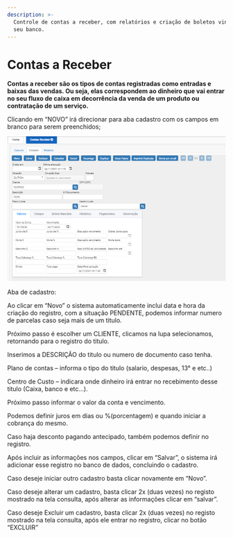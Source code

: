 ```yaml
---
description: >-
  Controle de contas a receber, com relatórios e criação de boletos vinculado a
  seu banco.
---
```


# Contas a Receber

**Contas a receber são os tipos de contas registradas como entradas e baixas das vendas. Ou seja, elas correspondem ao dinheiro que vai entrar no seu fluxo de caixa em decorrência da venda de um produto ou contratação de um serviço.**

Clicando em “NOVO” irá direcionar para aba cadastro com os campos em branco para serem preenchidos;

![](../../../.gitbook/assets/cadcontasarec.png)

Aba de cadastro:

Ao clicar em “Novo” o sistema automaticamente inclui data e hora da criação do registro, com a situação PENDENTE, podemos informar numero de parcelas caso seja mais de um titulo.

Próximo passo é escolher um CLIENTE, clicamos na lupa selecionamos, retornando para o registro do titulo.

Inserimos a DESCRIÇÃO do titulo ou numero de documento caso tenha.

Plano de contas – informa o tipo do titulo (salario, despesas, 13° e etc..)

Centro de Custo – indicara onde dinheiro irá entrar no recebimento desse titulo (Caixa, banco e etc…).

Próximo passo informar o valor da conta e vencimento.

Podemos definir juros em dias ou %(porcentagem) e quando iniciar a cobrança do mesmo.

Caso haja desconto pagando antecipado, também podemos definir no registro.

Após incluir as informações nos campos, clicar em “Salvar”, o sistema irá adicionar esse registro no banco de dados, concluindo o cadastro.

Caso deseje iniciar outro cadastro basta clicar novamente em “Novo”.

Caso deseje alterar um cadastro, basta clicar 2x (duas vezes) no registo mostrado na tela consulta, após alterar as informações clicar em “salvar”.

Caso deseje Excluir um cadastro, basta clicar 2x (duas vezes) no registo mostrado na tela consulta, após ele entrar no registro, clicar no botão “EXCLUIR”
